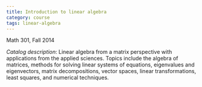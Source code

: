 ```yaml
---
title: Introduction to linear algebra
category: course
tags: linear-algebra
---
```


Math 301, Fall 2014<!--more-->

*Catalog description*: Linear algebra from a matrix perspective with applications from the applied sciences. Topics include the algebra of matrices, methods for solving linear systems of equations, eigenvalues and eigenvectors, matrix decompositions, vector spaces, linear transformations, least squares, and numerical techniques.
